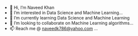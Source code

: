 - 👋 Hi, I’m Naveed Khan
- 👀 I’m interested in Data Science and Machine Learning...
- 🌱 I’m currently learning Data Science and Machine Learning
- 💞️ I’m looking to collaborate on Machine Learning algorithms...
- 📫 Reach me @ naveedk786@yahoo.com ...

<!---
naveedk786/naveedk786 is a ✨ special ✨ repository because its `README.md` (this file) appears on your GitHub profile.
You can click the Preview link to take a look at your changes.
--->
